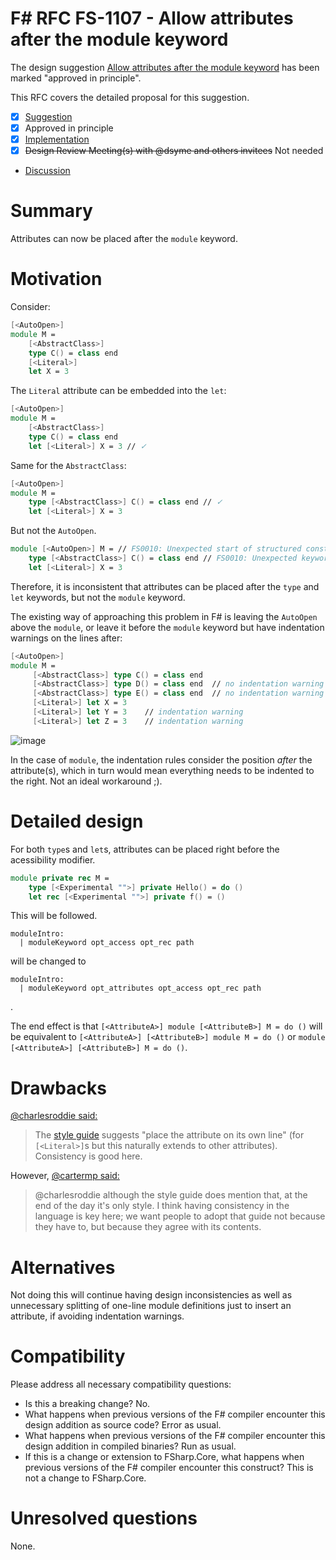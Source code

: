# F# RFC FS-1107 - Allow attributes after the module keyword

The design suggestion [Allow attributes after the module keyword](https://github.com/fsharp/fslang-suggestions/issues/757) has been marked "approved in principle".

This RFC covers the detailed proposal for this suggestion.

- [x] [Suggestion](https://github.com/fsharp/fslang-suggestions/issues/757)
- [x] Approved in principle
- [x] [Implementation](https://github.com/dotnet/fsharp/pull/11722)
- [x] ~~Design Review Meeting(s) with @dsyme and others invitees~~ Not needed
- [Discussion](https://github.com/fsharp/fslang-design/discussions/600)

# Summary

Attributes can now be placed after the `module` keyword.

# Motivation

Consider:
```fs
[<AutoOpen>]
module M =
    [<AbstractClass>]
    type C() = class end
    [<Literal>]
    let X = 3
```
The `Literal` attribute can be embedded into the `let`:
```fs
[<AutoOpen>]
module M =
    [<AbstractClass>]
    type C() = class end
    let [<Literal>] X = 3 // ✓
```
Same for the `AbstractClass`:
```fs
[<AutoOpen>]
module M =
    type [<AbstractClass>] C() = class end // ✓
    let [<Literal>] X = 3
```
But not the `AutoOpen`.
```fs
module [<AutoOpen>] M = // FS0010: Unexpected start of structured construct in definition. Expected identifier, 'global' or other token.
    type [<AbstractClass>] C() = class end // FS0010: Unexpected keyword 'type' in implementation file
    let [<Literal>] X = 3
```

Therefore, it is inconsistent that attributes can be placed after the `type` and `let` keywords, but not the `module` keyword.

The existing way of approaching this problem in F# is leaving the `AutoOpen` above the `module`, or leave it before the `module` keyword but have indentation warnings on the lines after:

```fsharp
[<AutoOpen>] 
module M =      
     [<AbstractClass>] type C() = class end
     [<AbstractClass>] type D() = class end  // no indentation warning
     [<AbstractClass>] type E() = class end  // no indentation warning
     [<Literal>] let X = 3 
     [<Literal>] let Y = 3    // indentation warning
     [<Literal>] let Z = 3    // indentation warning
```

![image](https://user-images.githubusercontent.com/16015770/71782978-bd1a0400-2fe0-11ea-8031-da0c78895702.png)
 
In the case of `module`, the indentation rules consider the position _after_ the attribute(s), which in turn would mean everything needs to be indented to the right. Not an ideal workaround ;).

# Detailed design

For both `type`s and `let`s, attributes can be placed right before the acessibility modifier.
```fs
module private rec M =
    type [<Experimental "">] private Hello() = do ()
    let rec [<Experimental "">] private f() = ()
```

This will be followed.
```
moduleIntro: 
  | moduleKeyword opt_access opt_rec path 
```
will be changed to
```
moduleIntro: 
  | moduleKeyword opt_attributes opt_access opt_rec path
```
.

The end effect is that `[<AttributeA>] module [<AttributeB>] M = do ()` will be equivalent to `[<AttributeA>] [<AttributeB>] module M = do ()` or `module [<AttributeA>] [<AttributeB>] M = do ()`.

# Drawbacks

[@charlesroddie said:](https://github.com/fsharp/fslang-suggestions/issues/757#issuecomment-505128388)
> The [style guide](https://docs.microsoft.com/en-us/dotnet/fsharp/style-guide/formatting) suggests "place the attribute on its own line" (for `[<Literal>]`s but this naturally extends to other attributes). Consistency is good here.

However, [@cartermp said:](https://github.com/fsharp/fslang-suggestions/issues/757#issuecomment-505861069)
> @charlesroddie although the style guide does mention that, at the end of the day it's only style. I think having consistency in the language is key here; we want people to adopt that guide not because they have to, but because they agree with its contents.

# Alternatives

Not doing this will continue having design inconsistencies as well as unnecessary splitting of one-line module definitions just to insert an attribute, if avoiding indentation warnings.

# Compatibility

Please address all necessary compatibility questions:

* Is this a breaking change? No.
* What happens when previous versions of the F# compiler encounter this design addition as source code? Error as usual.
* What happens when previous versions of the F# compiler encounter this design addition in compiled binaries? Run as usual.
* If this is a change or extension to FSharp.Core, what happens when previous versions of the F# compiler encounter this construct? This is not a change to FSharp.Core.

# Unresolved questions

None.

